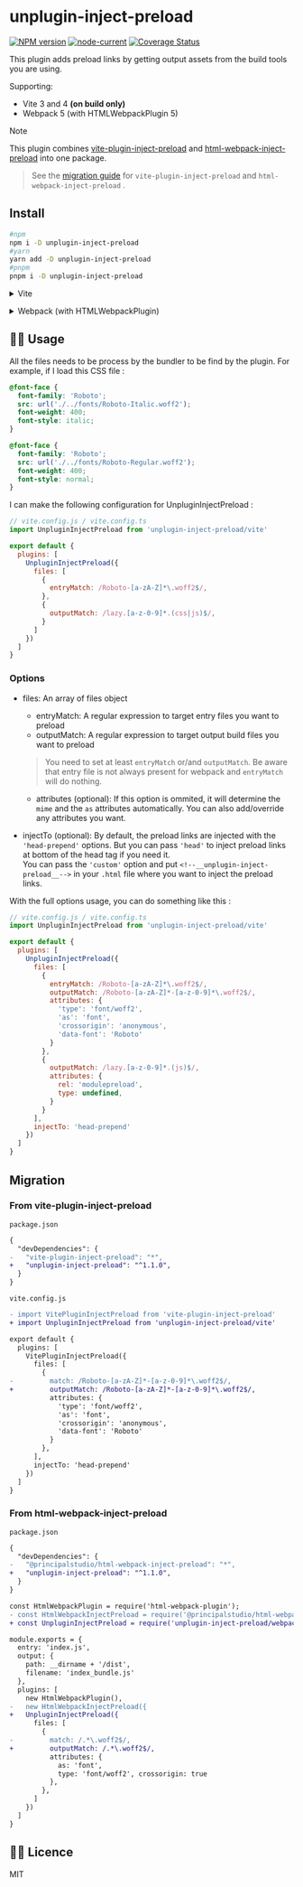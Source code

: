 # unplugin-inject-preload

[![NPM version](https://img.shields.io/npm/v/unplugin-inject-preload?color=a1b858&label=)](https://www.npmjs.com/package/unplugin-inject-preload) [![node-current](https://img.shields.io/node/v/unplugin-inject-preload)](https://nodejs.org/) [![Coverage Status](https://coveralls.io/repos/github/Applelo/unplugin-inject-preload/badge.svg?branch=main)](https://coveralls.io/github/Applelo/unplugin-inject-preload?branch=main)

This plugin adds preload links by getting output assets from the build tools you are using.

Supporting:
- Vite 3 and 4 **(on build only)**
- Webpack 5 (with HTMLWebpackPlugin 5)
<!-- - Rspack -->

> [!NOTE]
> This plugin combines [vite-plugin-inject-preload](https://github.com/Applelo/vite-plugin-inject-preload) and [html-webpack-inject-preload](https://github.com/principalstudio/html-webpack-inject-preload) into one package.

> See the [migration guide](#migrate) for `vite-plugin-inject-preload` and `html-webpack-inject-preload` .

## Install

```bash
#npm
npm i -D unplugin-inject-preload
#yarn
yarn add -D unplugin-inject-preload
#pnpm
pnpm i -D unplugin-inject-preload
```

<details>
<summary>Vite</summary><br>

```ts
// vite.config.ts
import UnpluginInjectPreload from 'unplugin-inject-preload/vite'

export default defineConfig({
  plugins: [
    UnpluginInjectPreload({ /* options */ }),
  ],
})
```

Example: [`playground/vitejs`](./playground/vitejs)

> [!IMPORTANT]
> The Vite plugin [only works on build](https://github.com/Applelo/vite-plugin-inject-preload/issues/15) because of the way Vite behave.

<br></details>

<details>
<summary>Webpack (with HTMLWebpackPlugin)</summary><br>

```ts
// webpack.config.js
const HtmlWebpackPlugin = require('html-webpack-plugin')
const UnpluginInjectPreload = require('unplugin-inject-preload/webpack')

module.exports = {
  plugins: [
    HtmlWebpackPlugin(),
    UnpluginInjectPreload({ /* options */ }),
  ]
}
```

Example: [`playground/webpack`](./playground/webpack)

<br></details>

## 👨‍💻 Usage

All the files needs to be process by the bundler to be find by the plugin. For example, if I load this CSS file :

```css
@font-face {
  font-family: 'Roboto';
  src: url('./../fonts/Roboto-Italic.woff2');
  font-weight: 400;
  font-style: italic;
}

@font-face {
  font-family: 'Roboto';
  src: url('./../fonts/Roboto-Regular.woff2');
  font-weight: 400;
  font-style: normal;
}
```

I can make the following configuration for UnpluginInjectPreload :

```js
// vite.config.js / vite.config.ts
import UnpluginInjectPreload from 'unplugin-inject-preload/vite'

export default {
  plugins: [
    UnpluginInjectPreload({
      files: [
        {
          entryMatch: /Roboto-[a-zA-Z]*\.woff2$/,
        },
        {
          outputMatch: /lazy.[a-z-0-9]*.(css|js)$/,
        }
      ]
    })
  ]
}
```

### Options

* files: An array of files object
  * entryMatch: A regular expression to target entry files you want to preload
  * outputMatch: A regular expression to target output build files you want to preload
  > You need to set at least `entryMatch` or/and `outputMatch`. Be aware that entry file is not always present for webpack and `entryMatch` will do nothing.

  * attributes (optional):
  If this option is ommited, it will determine the `mime` and the `as` attributes automatically.
  You can also add/override any attributes you want.
* injectTo (optional): By default, the preload links are injected with the `'head-prepend'` options. But you can pass `'head'` to inject preload links at bottom of the head tag if you need it.<br> You can pass the `'custom'` option and put `<!--__unplugin-inject-preload__-->` in your `.html` file where you want to inject the preload links.

With the full options usage, you can do something like this :

```js
// vite.config.js / vite.config.ts
import UnpluginInjectPreload from 'unplugin-inject-preload/vite'

export default {
  plugins: [
    UnpluginInjectPreload({
      files: [
        {
          entryMatch: /Roboto-[a-zA-Z]*\.woff2$/,
          outputMatch: /Roboto-[a-zA-Z]*-[a-z-0-9]*\.woff2$/,
          attributes: {
            'type': 'font/woff2',
            'as': 'font',
            'crossorigin': 'anonymous',
            'data-font': 'Roboto'
          }
        },
        {
          outputMatch: /lazy.[a-z-0-9]*.(js)$/,
          attributes: {
            rel: 'modulepreload',
            type: undefined,
          }
        }
      ],
      injectTo: 'head-prepend'
    })
  ]
}
```

## Migration

### From vite-plugin-inject-preload

`package.json`

```diff
{
  "devDependencies": {
-   "vite-plugin-inject-preload": "*",
+   "unplugin-inject-preload": "^1.1.0",
  }
}
```

`vite.config.js`

```diff
- import VitePluginInjectPreload from 'vite-plugin-inject-preload'
+ import UnpluginInjectPreload from 'unplugin-inject-preload/vite'

export default {
  plugins: [
    VitePluginInjectPreload({
      files: [
        {
-         match: /Roboto-[a-zA-Z]*-[a-z-0-9]*\.woff2$/,
+         outputMatch: /Roboto-[a-zA-Z]*-[a-z-0-9]*\.woff2$/,
          attributes: {
            'type': 'font/woff2',
            'as': 'font',
            'crossorigin': 'anonymous',
            'data-font': 'Roboto'
          }
        },
      ],
      injectTo: 'head-prepend'
    })
  ]
}
```

### From html-webpack-inject-preload

`package.json`

```diff
{
  "devDependencies": {
-   "@principalstudio/html-webpack-inject-preload": "*",
+   "unplugin-inject-preload": "^1.1.0",
  }
}
```

```diff
const HtmlWebpackPlugin = require('html-webpack-plugin');
- const HtmlWebpackInjectPreload = require('@principalstudio/html-webpack-inject-preload');
+ const UnpluginInjectPreload = require('unplugin-inject-preload/webpack');

module.exports = {
  entry: 'index.js',
  output: {
    path: __dirname + '/dist',
    filename: 'index_bundle.js'
  },
  plugins: [
    new HtmlWebpackPlugin(),
-   new HtmlWebpackInjectPreload({
+   UnpluginInjectPreload({
      files: [
        {
-         match: /.*\.woff2$/,
+         outputMatch: /.*\.woff2$/,
          attributes: {
            as: 'font',
            type: 'font/woff2', crossorigin: true
          },
        },
      ]
    })
  ]
}
```

## 👨‍💼 Licence

MIT
